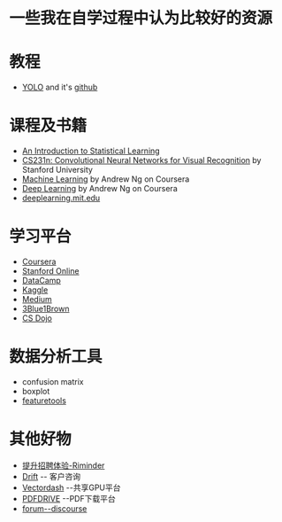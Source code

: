 # 一些我在自学过程中认为比较好的资源

# 教程
* [YOLO](https://pjreddie.com/darknet/yolo/) and it's [github](https://github.com/AlexeyAB/darknet)

# 课程及书籍
* [An Introduction to Statistical Learning](http://www-bcf.usc.edu/~gareth/ISL/)
* [CS231n: Convolutional Neural Networks for Visual Recognition](http://cs231n.stanford.edu/) by Stanford University
* [Machine Learning](https://www.coursera.org/learn/machine-learning) by Andrew Ng on Coursera
* [Deep Learning](https://www.coursera.org/specializations/deep-learning) by Andrew Ng on Coursera
* [deeplearning.mit.edu](https://deeplearning.mit.edu/)

# 学习平台
* [Coursera](https://www.coursera.org/)
* [Stanford Online](https://online.stanford.edu/courses)
* [DataCamp](https://www.datacamp.com/)
* [Kaggle](https://www.kaggle.com/)
* [Medium](https://medium.com/)
* [3Blue1Brown](https://www.youtube.com/channel/UCYO_jab_esuFRV4b17AJtAw)
* [CS Dojo](https://www.youtube.com/channel/UCxX9wt5FWQUAAz4UrysqK9A)

# 数据分析工具
* confusion matrix
* boxplot
* [featuretools](https://www.featuretools.com/)

# 其他好物
* [提升招聘体验-Riminder](https://www.riminder.net/)
* [Drift](https://www.drift.com/)  -- 客户咨询
* [Vectordash](https://vectordash.com/)  --共享GPU平台
* [PDFDRIVE](https://www.pdfdrive.com/)  --PDF下载平台
* [forum--discourse](https://www.discourse.org/)
